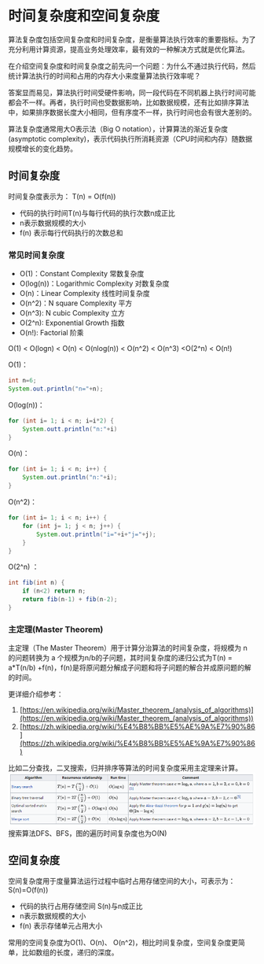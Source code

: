 # 时间复杂度和空间复杂度
算法复杂度包括空间复杂度和时间复杂度，是衡量算法执行效率的重要指标。为了充分利用计算资源，提高业务处理效率，最有效的一种解决方式就是优化算法。

<!--more-->
在介绍空间复杂度和时间复杂度之前先问一个问题：为什么不通过执行代码，然后统计算法执行的时间和占用的内存大小来度量算法执行效率呢？

答案显而易见，算法执行时间受硬件影响，同一段代码在不同机器上执行时间可能都会不一样。再者，执行时间也受数据影响，比如数据规模，还有比如排序算法中，如果排序数据长度大小相同，但有序度不一样，执行时间也会有很大差别的。

算法复杂度通常用大O表示法（Big O notation），计算算法的渐近复杂度(asymptotic complexity)，表示代码执行所消耗资源（CPU时间和内存）随数据规模增长的变化趋势。

## 时间复杂度
时间复杂度表示为： T(n) = O(f(n)) 
- 代码的执行时间T(n)与每行代码的执行次数n成正比
- n表示数据规模的大小
- f(n) 表示每行代码执行的次数总和

### 常见时间复杂度
* O(1)：Constant Complexity 常数复杂度
* O(log(n))：Logarithmic Complexity 对数复杂度
* O(n)：Linear Complexity 线性时间复杂度
* O(n^2)：N square Complexity 平方
* O(n^3): N cubic Complexity 立方
* O(2^n): Exponential Growth 指数
* O(n!): Factorial 阶乘

O(1) < O(logn) < O(n) < O(nlog(n)) < O(n^2) < O(n^3) <O(2^n) < O(n!)

O(1)：
```java
int n=6;
System.out.println("n="+n);
```

O(log(n))：
```java
for (int i= 1; i < n; i=i*2) {   
	System.outt.println("n:"+i) 
}
```


O(n)：
```java
for (int i= 1; i < n; i++) {   
	System.out.println("n:"+i); 
}
```

O(n^2)：
```java
for (int i= 1; i < n; i++) {   
	for (int j= 1; j < n; j++) {       
		System.out.println("i="+i+"j="+j);   
	} 
}
```
O(2^n) ：
```java
int fib(int n) {
	if (n<2) return n;
	return fib(n-1) + fib(n-2);
}
```

### 主定理(Master Theorem)
主定理（The Master Theorem）用于计算分治算法的时间复杂度，将规模为 n 的问题转换为 a 个规模为n/b的子问题，其时间复杂度的递归公式为T(n) = a\*T(n/b) +f(n)，f(n)是将原问题分解成子问题和将子问题的解合并成原问题的解的时间。

更详细介绍参考：
1. [https://en.wikipedia.org/wiki/Master_theorem_(analysis_of_algorithms)](https://en.wikipedia.org/wiki/Master_theorem_(analysis_of_algorithms))
2. [https://zh.wikipedia.org/wiki/%E4%B8%BB%E5%AE%9A%E7%90%86](https://zh.wikipedia.org/wiki/%E4%B8%BB%E5%AE%9A%E7%90%86)

比如二分查找，二叉搜索，归并排序等算法的时间复杂度采用主定理来计算。
![](algorithm-notes-for-algorithmic-complexity/master-theorem.png)搜索算法DFS、BFS，图的遍历时间复杂度也为O(N)


## 空间复杂度
空间复杂度用于度量算法运行过程中临时占用存储空间的大小，可表示为： S(n)=O(f(n)) 
- 代码的执行占用存储空间 S(n)与n成正比
- n表示数据规模的大小
- f(n) 表示存储单元占用大小

常用的空间复杂度为O(1)、O(n)、 O(n^2)，相比时间复杂度，空间复杂度更简单，比如数组的长度，递归的深度。



